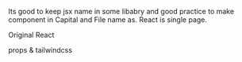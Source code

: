 Its good to keep jsx name in some libabry 
and good practice to make component in Capital and File name as.
React is single page.

Original React


props & tailwindcss

